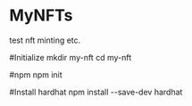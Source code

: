 # MyNFTs
test nft minting etc.

#Initialize
mkdir my-nft
cd my-nft

#npm
npm init

#Install hardhat
npm install --save-dev hardhat
